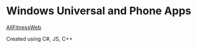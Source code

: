 # Windows Universal and Phone Apps
[AllFitnessWeb](http://allfitnessweb.com)

Created using C#, JS, C++
